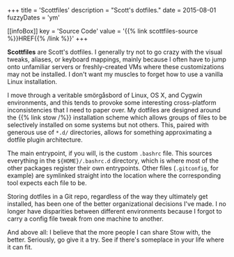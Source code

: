 +++
title = 'Scottfiles'
description = "Scott's dotfiles."
date = 2015-08-01
fuzzyDates = 'ym'

[[infoBox]]
key = 'Source Code'
value = '{{% link scottfiles-source %}}HREF{{% /link %}}'
+++

**Scottfiles** are Scott's dotfiles. I generally try not to go crazy with the visual tweaks, aliases, or keyboard mappings, mainly because I often have to jump onto unfamiliar servers or freshly-created VMs where these customizations may not be installed. I don't want my muscles to forget how to use a vanilla Linux installation.

I move through a veritable sm&ouml;rg&aring;sbord of Linux, OS X, and Cygwin environments, and this tends to provoke some interesting cross-platform inconsistencies that I need to paper over. My dotfiles are designed around the {{% link stow /%}} installation scheme which allows groups of files to be selectively installed on some systems but not others. This, paired with generous use of `*.d/` directories, allows for something approximating a dotfile plugin architecture.

The main entrypoint, if you will, is the custom `.bashrc` file. This sources everything in the `${HOME}/.bashrc.d` directory, which is where most of the other packages register their own entrypoints. Other files (`.gitconfig`, for example) are symlinked straight into the location where the corresponding tool expects each file to be.

Storing dotfiles in a Git repo, regardless of the way they ultimately get installed, has been one of the better organizational decisions I've made. I no longer have disparities between different environments because I forgot to carry a config file tweak from one machine to another.

And above all: I believe that the more people I can share Stow with, the better. Seriously, go give it a try. See if there's someplace in your life where it can fit.
